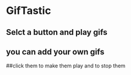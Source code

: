 # GifTastic
## Selct a button and play gifs 
## you can add your own gifs
##click them to make them play and to stop them 